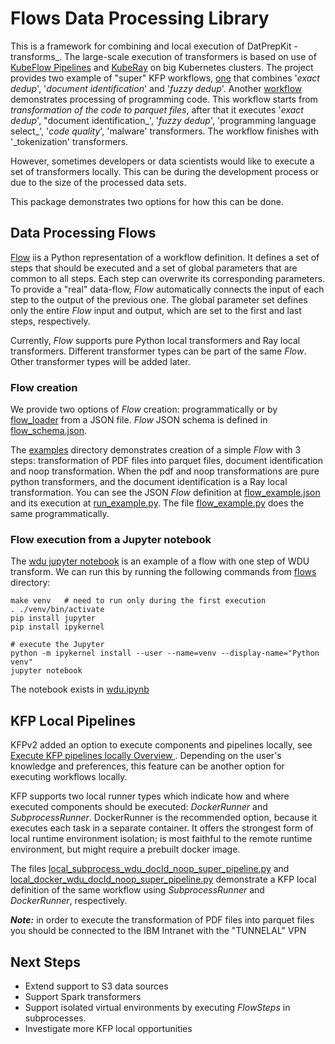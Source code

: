 # Flows Data Processing Library

This is a framework for combining and local execution of DatPrepKit -transforms_.
The large-scale execution of transformers is based on use of 
[KubeFlow Pipelines](https://www.kubeflow.org/docs/components/pipelines/v1/introduction/) and 
[KubeRay](https://docs.ray.io/en/latest/cluster/kubernetes/index.html) on  big Kubernetes clusters. 
The project provides two example of "super" KFP workflows, 
[one](../../kfp/superworkflows/ray/kfp_v1/superworkflow_dedups_sample_wf.py) that combines '_exact dedup_', 
'_document identification_' and '_fuzzy dedup_'. Another 
[workflow](../../kfp/superworkflows/ray/kfp_v1/superworkflow_code_sample_wf.py) demonstrates processing of programming 
code. This workflow starts from _transformation of the code to parquet files_, after that it executes '_exact dedup_', 
"document identification_', '_fuzzy dedup_', 'programming language select_', '_code quality_', 'malware' transformers. 
The workflow finishes with '_tokenization'  transformers.

However, sometimes developers or data scientists would like to execute a set of transformers locally. This can be 
during the development process or due to the size of the processed data sets.

This package demonstrates two options for how this can be done.

## Data Processing Flows

[Flow](./src/data_processing_flows/flow.py) iis a Python representation of a workflow definition. It defines a set of 
steps that should be executed and a set of global parameters that are common to all steps. Each step can overwrite 
its corresponding parameters. To provide a "real" data-flow, _Flow_ automatically connects the input of each step to 
the output of the previous one. The global parameter set defines only the entire _Flow_ input and output, 
which are set to the first and last steps, respectively.

Currently, _Flow_ supports pure Python local transformers and Ray local transformers. Different transformer types can be 
part of the same _Flow_. Other transformer types will be added later.

### Flow creation
We provide two options of _Flow_ creation: programmatically or by [flow_loader](./src/data_processing_flows/flow_loader.py) 
from a JSON file. _Flow_ JSON schema is defined in [flow_schema.json](./src/data_processing_flows/flow_schema.json).

The [examples](./Examples) directory demonstrates creation of a simple _Flow_ with 3 steps: transformation of PDF files 
into parquet files, document identification and noop transformation. When the pdf and noop transformations are pure 
python transformers, and the document identification is a Ray local transformation.
You can see the JSON _Flow_ definition at [flow_example.json](./Examples/flow_example.json) and its execution at 
[run_example.py](./Examples/run_example.py). The file [flow_example.py](./Examples/flow_example.py) does the same 
programmatically.

### Flow execution from a Jupyter notebook
The [wdu jupyter notebook](./Examples/wdu.ipynb) is an example of a flow with one step of WDU transform. We can run this by running the following commands from [flows](.) directory:
```
make venv   # need to run only during the first execution
. ./venv/bin/activate
pip install jupyter
pip install ipykernel

# execute the Jupyter
python -m ipykernel install --user --name=venv --display-name="Python venv"
jupyter notebook

```
The notebook exists in [wdu.ipynb](./Examples/wdu.ipynb)

## KFP Local Pipelines
KFPv2 added an option to execute components and pipelines locally, see [Execute KFP pipelines locally
Overview ](https://www.kubeflow.org/docs/components/pipelines/user-guides/core-functions/execute-kfp-pipelines-locally/). 
Depending on the user's knowledge and preferences, this feature can be another option for executing workflows locally.  

KFP supports two local runner types which indicate how and where executed components should be executed: _DockerRunner_ 
and _SubprocessRunner_.
DockerRunner is the recommended option, because it executes each task in a separate container.
It offers the strongest form of local runtime environment isolation; is most faithful to the remote runtime environment, 
but might require a prebuilt docker image. 

The files [local_subprocess_wdu_docId_noop_super_pipeline.py](./Examples/local_subprocess_wdu_docId_noop_super_pipeline.py) 
and [local_docker_wdu_docId_noop_super_pipeline.py](./Examples/local_docker_wdu_docId_noop_super_pipeline.py) 
demonstrate a KFP local definition of the same workflow using _SubprocessRunner_ and _DockerRunner_, respectively.

**_Note:_** in order to execute the transformation of PDF files into parquet files you should be connected to the IBM 
Intranet with the "TUNNELAL" VPN

## Next Steps
- Extend support to S3 data sources
- Support Spark transformers
- Support isolated virtual environments by executing _FlowSteps_ in subprocesses.
- Investigate more KFP local opportunities